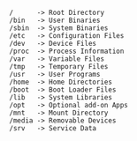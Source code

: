     /      -> Root Directory
    /bin   -> User Binaries
    /sbin  -> System Binaries
    /etc   -> Configuration Files
    /dev   -> Device Files
    /proc  -> Process Information
    /var   -> Variable Files
    /tmp   -> Temporary Files
    /usr   -> User Programs
    /home  -> Home Directories
    /boot  -> Boot Loader Files
    /lib   -> System Libraries
    /opt   -> Optional add-on Apps
    /mnt   -> Mount Directory
    /media -> Removable Devices
    /srv   -> Service Data